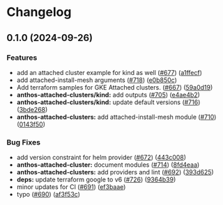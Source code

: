 # Changelog

## 0.1.0 (2024-09-26)


### Features

* add an attached cluster example for kind as well ([#677](https://github.com/GoogleCloudPlatform/anthos-samples/issues/677)) ([a1ffecf](https://github.com/GoogleCloudPlatform/anthos-samples/commit/a1ffecf133f81c2487da33e549d8283e3aa02263))
* add attached-install-mesh arguments ([#718](https://github.com/GoogleCloudPlatform/anthos-samples/issues/718)) ([e0b850c](https://github.com/GoogleCloudPlatform/anthos-samples/commit/e0b850c63a55485818a8c51c807c9d4e0f0d3b51))
* Add terraform samples for GKE Attached clusters. ([#667](https://github.com/GoogleCloudPlatform/anthos-samples/issues/667)) ([59a0d19](https://github.com/GoogleCloudPlatform/anthos-samples/commit/59a0d190ade093922659b501a42c0282aedb5866))
* **anthos-attached-clusters/kind:** add outputs ([#705](https://github.com/GoogleCloudPlatform/anthos-samples/issues/705)) ([e4ae4b2](https://github.com/GoogleCloudPlatform/anthos-samples/commit/e4ae4b2fa1408ee79ef6610de6b478972b5bc988))
* **anthos-attached-clusters/kind:** update default versions ([#716](https://github.com/GoogleCloudPlatform/anthos-samples/issues/716)) ([3bde268](https://github.com/GoogleCloudPlatform/anthos-samples/commit/3bde26802919539d27ae9295a8b936d7aa827eb3))
* **anthos-attached-clusters:** add attached-install-mesh module ([#710](https://github.com/GoogleCloudPlatform/anthos-samples/issues/710)) ([0143f50](https://github.com/GoogleCloudPlatform/anthos-samples/commit/0143f50cd72a22db0ece9ca1a693bb6a27562f75))


### Bug Fixes

* add version constraint for helm provider ([#672](https://github.com/GoogleCloudPlatform/anthos-samples/issues/672)) ([443c008](https://github.com/GoogleCloudPlatform/anthos-samples/commit/443c0084f2a4d3ccf65d4b36bd70fced678c1565))
* **anthos-attached-cluster:** document modules ([#714](https://github.com/GoogleCloudPlatform/anthos-samples/issues/714)) ([8fd4eaa](https://github.com/GoogleCloudPlatform/anthos-samples/commit/8fd4eaac6e402b42856613ad63e56fb0eb541121))
* **anthos-attached-clusters:** add providers and lint ([#692](https://github.com/GoogleCloudPlatform/anthos-samples/issues/692)) ([393d625](https://github.com/GoogleCloudPlatform/anthos-samples/commit/393d625a005598fe814249d3f04d4c6ab057a4c4))
* **deps:** update terraform google to v6 ([#726](https://github.com/GoogleCloudPlatform/anthos-samples/issues/726)) ([9364b39](https://github.com/GoogleCloudPlatform/anthos-samples/commit/9364b39c8ae7dfffcea4c12ca8178b0a9b761c42))
* minor updates for CI ([#691](https://github.com/GoogleCloudPlatform/anthos-samples/issues/691)) ([ef3baae](https://github.com/GoogleCloudPlatform/anthos-samples/commit/ef3baae55c6ec0e98cc062bfcfbda26345e0fe15))
* typo ([#690](https://github.com/GoogleCloudPlatform/anthos-samples/issues/690)) ([af3f53c](https://github.com/GoogleCloudPlatform/anthos-samples/commit/af3f53c03d10732328cd56ab10c8d2ca9f8777b7))
